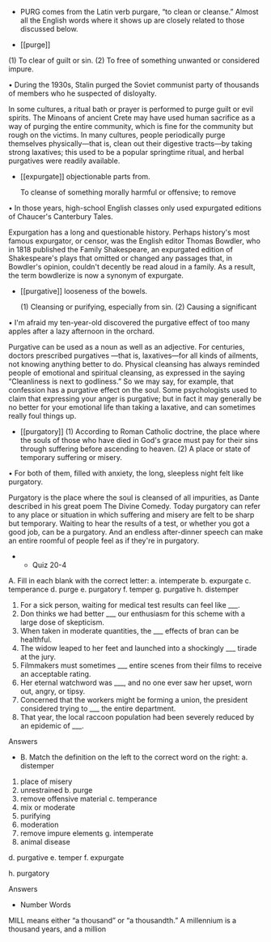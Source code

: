 - PURG  comes  from  the  Latin  verb  purgare,  “to  clean  or  cleanse.”  Almost  all  the  English  words
where it shows up are closely related to those discussed below.

- [[purge]] 

 (1) To clear of guilt or sin. (2) To free of something unwanted or considered impure. 

•  During  the  1930s,  Stalin  purged  the  Soviet  communist  party  of  thousands  of  members  who  he
suspected of disloyalty. 

In some cultures, a ritual bath or prayer is performed to purge guilt or evil spirits. The Minoans of
ancient Crete may have used human sacrifice as a way of purging the entire community, which is fine
for the community but rough on the victims. In many cultures, people periodically purge themselves
physically—that  is,  clean  out  their  digestive  tracts—by  taking  strong  laxatives;  this  used  to  be  a
popular springtime ritual, and herbal purgatives were readily available.

- [[expurgate]] 
objectionable parts from. 

  To  cleanse  of  something  morally  harmful  or  offensive;  to  remove

• In those years, high-school English classes only used expurgated editions of Chaucer's Canterbury
Tales. 

Expurgation  has  a  long  and  questionable  history.  Perhaps  history's  most  famous  expurgator,  or
censor, was the English editor Thomas Bowdler, who in 1818 published the Family Shakespeare, an
expurgated  edition  of  Shakespeare's  plays  that  omitted  or  changed  any  passages  that,  in  Bowdler's
opinion,  couldn't  decently  be  read  aloud  in  a  family.  As  a  result,  the  term  bowdlerize  is  now  a
synonym of expurgate.

- [[purgative]] 
looseness of the bowels. 

  (1)  Cleansing  or  purifying,  especially  from  sin.  (2)  Causing  a  significant

• I'm afraid my ten-year-old discovered the purgative effect of too many apples after a lazy afternoon
in the orchard. 

Purgative can be used as a noun as well as an adjective. For centuries, doctors prescribed purgatives
—that is, laxatives—for all kinds of ailments, not knowing anything better to do. Physical cleansing
has  always  reminded  people  of  emotional  and  spiritual  cleansing,  as  expressed  in  the  saying
“Cleanliness is next to godliness.” So we may say, for example, that confession has a purgative effect
on the soul. Some psychologists used to claim that expressing your anger is purgative; but in fact it
may generally be no better for your emotional life than taking a laxative, and can sometimes really
foul things up.

- [[purgatory]] 
 (1) According to Roman Catholic doctrine, the place where the souls of
those  who  have  died  in  God's  grace  must  pay  for  their  sins  through  suffering  before  ascending  to
heaven. (2) A place or state of temporary suffering or misery. 

• For both of them, filled with anxiety, the long, sleepless night felt like purgatory. 

Purgatory is the place where the soul is cleansed of all impurities, as Dante described in his great
poem The Divine Comedy. Today purgatory can refer to any place or situation in which suffering and
misery are felt to be sharp but temporary. Waiting to hear the results of a test, or whether you got a
good  job,  can  be  a  purgatory.  And  an  endless  after-dinner  speech  can  make  an  entire  roomful  of
people feel as if they're in purgatory.

- - Quiz 20-4

A. Fill in each blank with the correct letter:
a. intemperate
b. expurgate
c. temperance
d. purge
e. purgatory
f. temper
g. purgative
h. distemper
1. For a sick person, waiting for medical test results can feel like ___.
2. Don thinks we had better ___ our enthusiasm for this scheme with a large dose of skepticism.
3. When taken in moderate quantities, the ___ effects of bran can be healthful.
4. The widow leaped to her feet and launched into a shockingly ___ tirade at the jury.
5. Filmmakers must sometimes ___ entire scenes from their films to receive an acceptable rating.
6. Her eternal watchword was ___, and no one ever saw her upset, worn out, angry, or tipsy.
7. Concerned that the workers might be forming a union, the president considered trying to ___ the
entire department.
8. That year, the local raccoon population had been severely reduced by an epidemic of ___.

Answers

- B. Match the definition on the left to the correct word on the right:
a. distemper
1. place of misery
2. unrestrained
b. purge
3. remove offensive material c. temperance
4. mix or moderate
5. purifying
6. moderation
7. remove impure elements g. intemperate
8. animal disease

d. purgative
e. temper
f. expurgate

h. purgatory

Answers

- Number Words

MILL means either “a thousand” or “a thousandth.” A millennium is a thousand years, and a million
